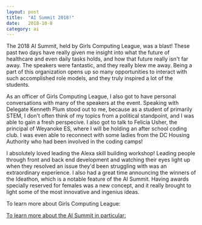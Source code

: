 ```yaml
---
layout: post
title:  "AI Summit 2018!"
date:   2018-10-8
category: ai
---
```

The 2018 AI Summit, held by Girls Computing League, was a blast! These past two days have really given me insight into what the future of healthcare and even daily tasks holds, and how that future really isn't far away. The speakers were fantastic, and they really blew me away. Being a part of this organization opens up so many opportunities to interact with such accomplished role models, and they truly inspired a lot of the students.

As an officer of Girls Computing League, I also got to have personal conversations with many of the speakers at the event. Speaking with Delegate Kenneth Plum stood out to me, because as a student of primarily STEM, I don't often think of my topics from a political standpoint, and I was able to gain a fresh perspecive. I also got to talk to Felicia Usher, the principal of Weyanoke ES, where I will be holding an after school coding club. I was even able to reconnect with some ladies from the DC Housing Authority who had been involved in the coding camps!

I absolutely loved leading the Alexa skill building workshop! Leading people through front and back end development and watching their eyes light up when they resolved an issue they'd been struggling with was an extraordinary experience. I also had a great time announcing the winners of the Ideathon, which is a notable feature of the AI Summit. Having awards specially reserved for females was a new concept, and it really brought to light some of the most innovative and ingenius ideas.

To learn more about Girls Computing League: <a href = "http://girlscomputingleague.org/about-us/" />


To learn more about the AI Summit in particular: <a href = "https://aisummit.girlscomputingleague.org/" />

